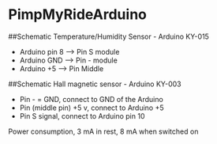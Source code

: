# PimpMyRideArduino

##Schematic Temperature/Humidity Sensor - Arduino KY-015
* Arduino pin 8 --> Pin S module
* Arduino GND --> Pin - module
* Arduino +5 --> Pin Middle




##Schematic Hall magnetic sensor - Arduino KY-003
* Pin - = GND, connect to GND of the Arduino
* Pin (middle pin) +5 v, connect to Arduino +5
* Pin S signal, connect to Arduino pin 10

Power consumption, 3 mA in rest, 8 mA when switched on
